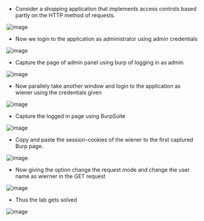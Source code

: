 - Consider a shopping application that implements access controls based partly on the HTTP method of requests.

![image](https://github.com/Akhilkj123/Portswigger/assets/65653010/640334a8-e6f2-4359-9cbc-4979ab3063d7)

- Now we login to the application as administrator using admin credentials

![image](https://github.com/Akhilkj123/Portswigger/assets/65653010/d6cc54f2-25f7-4057-84f6-6ab22eab2cc1)

- Capture the page of admin panel using burp of logging in as admin

![image](https://github.com/Akhilkj123/Portswigger/assets/65653010/6f790bba-2a2f-4b6d-8376-ac5b3b1c5189)

- Now parallely take another window and login to the application as wiener using the credentials given

![image](https://github.com/Akhilkj123/Portswigger/assets/65653010/088e5d01-5d45-4f9d-9337-a7f3ed95674b)

- Capture the logged in page using BurpSuite

![image](https://github.com/Akhilkj123/Portswigger/assets/65653010/2adec3e4-ca95-46cd-8f1d-677e15983430)

- Copy and paste the session-cookies of the wiener to the first captured Burp page.

![image](https://github.com/Akhilkj123/Portswigger/assets/65653010/7d36ca06-e73a-4e36-b54b-eda1d4665c0a)

- Now giving the option change the request mode and change the user name as wierner in the GET request

![image](https://github.com/Akhilkj123/Portswigger/assets/65653010/6afe1f78-7775-4296-ab90-9de0ee060900)

- Thus the lab gets solved

![image](https://github.com/Akhilkj123/Portswigger/assets/65653010/0f063f97-eaf8-47ab-b553-7ef94be152b8)





